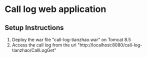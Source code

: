# Call log web application

## Setup Instructions
1. Deploy the war file "call-log-tianzhao.war" on Tomcat 8.5
2. Access the call log from the url "http://localhost:8080/call-log-tianzhao/CallLogGet"